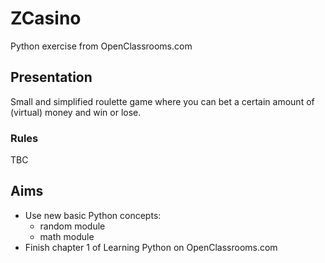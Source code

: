 # ZCasino

Python exercise from OpenClassrooms.com

## Presentation

Small and simplified roulette game where you can bet a certain amount of (virtual) money and win or lose.

### Rules

TBC

## Aims

* Use new basic Python concepts:
	* random module
	* math module
* Finish chapter 1 of Learning Python on OpenClassrooms.com
